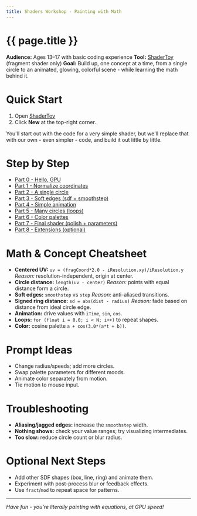 ```yaml
---
title: Shaders Workshop - Painting with Math
---
```

# {{ page.title }}

**Audience:** Ages 13–17 with basic coding experience
**Tool:** [ShaderToy](https://www.shadertoy.com) (fragment shader only)
**Goal:** Build up, one concept at a time, from a single circle to an animated, glowing, colorful scene - while learning the math behind it.

# Quick Start

1. Open [ShaderToy](https://www.shadertoy.com)
2. Click **New** at the top-right corner.

You'll start out with the code for a very simple shader, but we'll replace that with our own - even simpler - code, and build it out little by little.

# Step by Step

- [Part 0 - Hello, GPU](part00_hello_gpu.md)
- [Part 1 - Normalize coordinates](part01_normalize_coordinates.md)
- [Part 2 - A single circle](part02_single_circle.md)
- [Part 3 - Soft edges (sdf + smoothstep)](part03_soft_edges.md)
- [Part 4 - Simple animation](part04_animation.md)
- [Part 5 - Many circles (loops)](part05_many_circles.md)
- [Part 6 - Color palettes](part06_color_palettes.md)
- [Part 7 - Final shader (polish + parameters)](part07_final_shader.md)
- [Part 8 - Extensions (optional)](part08_extensions.md)

# Math & Concept Cheatsheet

* **Centered UV:** `uv = (fragCoord*2.0 - iResolution.xy)/iResolution.y`
  *Reason:* resolution-independent, origin at center.
* **Circle distance:** `length(uv - center)`
  *Reason:* points with equal distance form a circle.
* **Soft edges:** `smoothstep` vs `step`
  *Reason:* anti-aliased transitions.
* **Signed ring distance:** `sd = abs(dist - radius)`
  *Reason:* fade based on distance from ideal circle edge.
* **Animation:** drive values with `iTime`, `sin`, `cos`.
* **Loops:** `for (float i = 0.0; i < N; i++)` to repeat shapes.
* **Color:** cosine palette `a + cos(3.0*(a*t + b))`.

# Prompt Ideas

* Change radius/speeds; add more circles.
* Swap palette parameters for different moods.
* Animate color separately from motion.
* Tie motion to mouse input.

# Troubleshooting

* **Aliasing/jagged edges:** increase the `smoothstep` width.
* **Nothing shows:** check your value ranges; try visualizing intermediates.
* **Too slow:** reduce circle count or blur radius.

# Optional Next Steps

* Add other SDF shapes (box, line, ring) and animate them.
* Experiment with post-process blur or feedback effects.
* Use `fract`/`mod` to repeat space for patterns.

---

*Have fun - you’re literally painting with equations, at GPU speed!*
